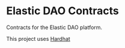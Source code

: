 # Elastic DAO Contracts
Contracts for the Elastic DAO platform.

This project uses [Hardhat](https://hardhat.org)


